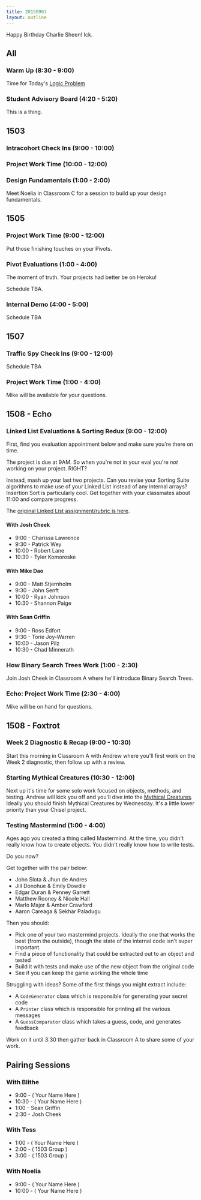 ```yaml
---
title: 20150903
layout: outline
---
```


Happy Birthday Charlie Sheen! Ick.

## All

### Warm Up (8:30 - 9:00)

Time for Today's [Logic Problem](http://cl.ly/3W390s2H2H0m)

### Student Advisory Board (4:20 - 5:20)

This is a thing.


## 1503

### Intracohort Check Ins (9:00 - 10:00)

### Project Work Time (10:00 - 12:00)

### Design Fundamentals (1:00 - 2:00)

Meet Noelia in Classroom C for a session to build up your design fundamentals.

## 1505

### Project Work Time (9:00 - 12:00)

Put those finishing touches on your Pivots.

### Pivot Evaluations (1:00 - 4:00)

The moment of truth. Your projects had better be on Heroku!

Schedule TBA.

### Internal Demo (4:00 - 5:00)

Schedule TBA


## 1507

### Traffic Spy Check Ins (9:00 - 12:00)

Schedule TBA

### Project Work Time (1:00 - 4:00)

Mike will be available for your questions.


## 1508 - Echo

### Linked List Evaluations & Sorting Redux (9:00 - 12:00)

First, find you evaluation appointment below and make sure you're there on time.

The project is due at 9AM. So when you're not in your eval you're *not* working
on your project. RIGHT?

Instead, mash up your last two projects. Can you revise your Sorting Suite algorithms
to make use of your Linked List instead of any internal arrays? Insertion Sort is
particularly cool. Get together with your classmates about 11:00 and compare progress.

The [original Linked List assignment/rubric is here](https://github.com/turingschool/curriculum/blob/master/source/projects/linked_lists.markdown).

#### With Josh Cheek

* 9:00 - Charissa Lawrence
* 9:30 - Patrick Wey
* 10:00 - Robert Lane
* 10:30 - Tyler Komoroske

#### With Mike Dao

* 9:00 - Matt Stjernholm
* 9:30 - John Senft
* 10:00 - Ryan Johnson
* 10:30 - Shannon Paige

#### With Sean Griffin

* 9:00 - Ross Edfort
* 9:30 - Torie Joy-Warren
* 10:00 - Jason Pilz
* 10:30 - Chad Minnerath

### How Binary Search Trees Work (1:00 - 2:30)

Join Josh Cheek in Classroom A where he'll introduce Binary Search Trees.

### Echo: Project Work Time (2:30 - 4:00)

Mike will be on hand for questions.

## 1508 - Foxtrot

### Week 2 Diagnostic & Recap (9:00 - 10:30)

Start this morning in Classroom A with Andrew where you'll first work on the
Week 2 diagnostic, then follow up with a review.

### Starting Mythical Creatures (10:30 - 12:00)

Next up it's time for some solo work focused on objects, methods, and testing.
Andrew will kick you off and you'll dive into the [Mythical Creatures](https://github.com/turingschool/ruby-exercises). Ideally you should
finish Mythical Creatures by Wednesday. It's a little lower priority than your
Chisel project.

### Testing Mastermind (1:00 - 4:00)

Ages ago you created a thing called Mastermind. At the time, you didn't really
know how to create objects. You didn't really know how to write tests.

Do you now?

Get together with the pair below:

* John Slota & Jhun de Andres
* Jill Donohue & Emily Dowdle
* Edgar Duran & Penney Garrett
* Matthew Rooney & Nicole Hall
* Marlo Major & Amber Crawford
* Aaron Careaga & Sekhar Paladugu

Then you should:

* Pick one of your two mastermind projects. Ideally the one that works the best
(from the outside), though the state of the internal code isn't super important.
* Find a piece of functionality that could be extracted out to an object and
tested
* Build it with tests and make use of the new object from the original code
* See if you can keep the game working the whole time

Struggling with ideas? Some of the first things you might extract include:

* A `CodeGenerator` class which is responsible for generating your secret code
* A `Printer` class which is responsible for printing all the various messages
* A `GuessComparator` class which takes a guess, code, and generates feedback

Work on it until 3:30 then gather back in Classroom A to share some of your work.

## Pairing Sessions

### With Blithe

* 9:00 - ( Your Name Here )
* 10:30 - ( Your Name Here )
* 1:00 - Sean Griffin
* 2:30 - Josh Cheek

### With Tess

* 1:00 - ( Your Name Here )
* 2:00 - ( 1503 Group )
* 3:00 - ( 1503 Group )

### With Noelia

* 9:00 - ( Your Name Here )
* 10:00 - ( Your Name Here )
